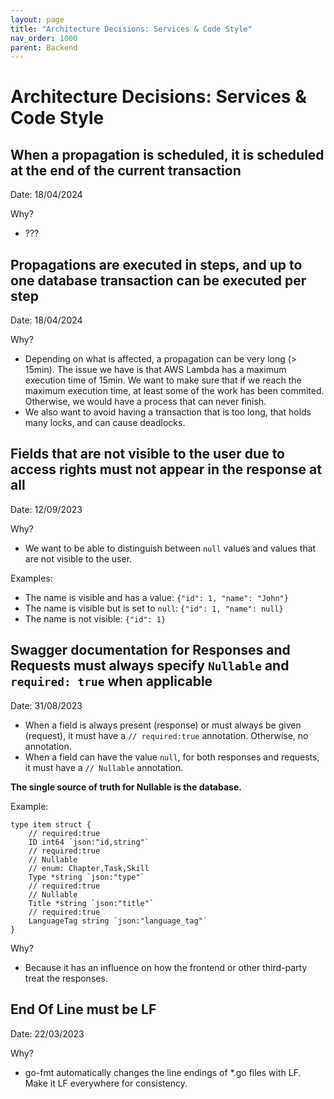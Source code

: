 ```yaml
---
layout: page
title: "Architecture Decisions: Services & Code Style"
nav_order: 1000
parent: Backend
---
```


# Architecture Decisions: Services & Code Style


## When a propagation is scheduled, it is scheduled at the end of the current transaction

Date: 18/04/2024

Why?
- ???

## Propagations are executed in steps, and up to one database transaction can be executed per step

Date: 18/04/2024

Why?
- Depending on what is affected, a propagation can be very long (> 15min). The issue we have is that AWS Lambda has a maximum execution time of 15min. We want to make sure that if we reach the maximum execution time, at least some of the work has been commited. Otherwise, we would have a process that can never finish.
- We also want to avoid having a transaction that is too long, that holds many locks, and can cause deadlocks.

## Fields that are not visible to the user due to access rights must not appear in the response at all

Date: 12/09/2023

Why?
- We want to be able to distinguish between `null` values and values that are not visible to the user.

Examples:
- The name is visible and has a value: `{"id": 1, "name": "John"}`
- The name is visible but is set to `null`: `{"id": 1, "name": null}`
- The name is not visible: `{"id": 1}`


## Swagger documentation for Responses and Requests must always specify `Nullable` and `required: true` when applicable

Date: 31/08/2023

- When a field is always present (response) or must always be given (request), it must have a `// required:true` annotation. Otherwise, no annotation.
- When a field can have the value `null`, for both responses and requests, it must have a `// Nullable` annotation.

**The single source of truth for Nullable is the database.**

Example:
```
type item struct {
	// required:true
	ID int64 `json:"id,string"`
	// required:true
	// Nullable
	// enum: Chapter,Task,Skill
	Type *string `json:"type"`
	// required:true
	// Nullable
	Title *string `json:"title"`
	// required:true
	LanguageTag string `json:"language_tag"`
}
```

Why?
- Because it has an influence on how the frontend or other third-party treat the responses.


## End Of Line must be LF

Date: 22/03/2023

Why?
- go-fmt automatically changes the line endings of *.go files with LF. Make it LF everywhere for consistency.
